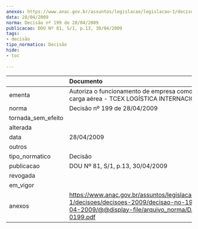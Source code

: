 ```yaml
---
anexos: https://www.anac.gov.br/assuntos/legislacao/legislacao-1/decisoes/decisoes-2009/decisao-no-199-de-28-04-2009/@@display-file/arquivo_norma/DA2009-0199.pdf
data: 28/04/2009
norma: Decisão nº 199 de 28/04/2009
publicacao: DOU Nº 81, S/1, p.13, 30/04/2009
tags:
- decisão
tipo_normatico: Decisão
hide: 
- toc 
 
---
```


|                    | Documento                                                                                                                                                 |
|:-------------------|:----------------------------------------------------------------------------------------------------------------------------------------------------------|
| ementa             | Autoriza o funcionamento de empresa como agência de carga aérea - TCEX LOGÍSTICA INTERNACIONAL LTDA.                                                      |
| norma              | Decisão nº 199 de 28/04/2009                                                                                                                              |
| tornada_sem_efeito |                                                                                                                                                           |
| alterada           |                                                                                                                                                           |
| data               | 28/04/2009                                                                                                                                                |
| outros             |                                                                                                                                                           |
| tipo_normatico     | Decisão                                                                                                                                                   |
| publicacao         | DOU Nº 81, S/1, p.13, 30/04/2009                                                                                                                          |
| revogada           |                                                                                                                                                           |
| em_vigor           |                                                                                                                                                           |
| anexos             | https://www.anac.gov.br/assuntos/legislacao/legislacao-1/decisoes/decisoes-2009/decisao-no-199-de-28-04-2009/@@display-file/arquivo_norma/DA2009-0199.pdf |
